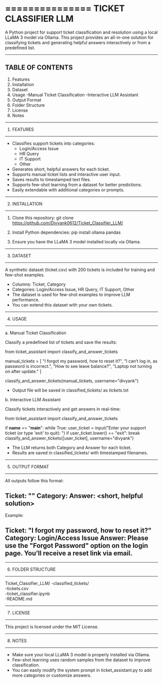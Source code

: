 ===============
TICKET CLASSIFIER LLM
===============
A Python project for support ticket classification and resolution using a local LLaMA 3 model via Ollama.
This project provides an all-in-one solution for classifying tickets and generating helpful answers interactively or from a predefined list.

------------------------------
TABLE OF CONTENTS
------------------------------
1. Features
2. Installation
3. Dataset
4. Usage
   -Manual Ticket Classification
   -Interactive LLM Assistant
5. Output Format
6. Folder Structure
7. License
8. Notes

------------------------------
1. FEATURES
------------------------------
- Classifies support tickets into categories:
  - Login/Access Issue
  - HR Query
  - IT Support
  - Other
- Generates short, helpful answers for each ticket.
- Supports manual ticket lists and interactive user input.
- Saves results to timestamped text files.
- Supports few-shot learning from a dataset for better predictions.
- Easily extendable with additional categories or prompts.

------------------------------
2. INSTALLATION
------------------------------
1. Clone this repository:
   git clone https://github.com/Divyank0612/Ticket_Classifier_LLM/

2. Install Python dependencies:
   pip install ollama pandas

3. Ensure you have the LLaMA 3 model installed locally via Ollama.

------------------------------
3. DATASET
------------------------------
A synthetic dataset (ticket.csv) with 200 tickets is included for training and few-shot examples.

- Columns: Ticket, Category
- Categories: Login/Access Issue, HR Query, IT Support, Other
- The dataset is used for few-shot examples to improve LLM performance.
- You can extend this dataset with your own tickets.

------------------------------
4. USAGE
------------------------------

a. Manual Ticket Classification

Classify a predefined list of tickets and save the results:

from ticket_assistant import classify_and_answer_tickets

manual_tickets = [
    "I forgot my password, how to reset it?",
    "I can’t log in, as password is incorrect.",
    "How to see leave balance?",
    "Laptop not turning on after update."
]

classify_and_answer_tickets(manual_tickets, username="divyank")

- Output file will be saved in classified_tickets/ as <username>_tickets_<timestamp>.txt

b. Interactive LLM Assistant

Classify tickets interactively and get answers in real-time:

from ticket_assistant import classify_and_answer_tickets

if __name__ == "__main__":
    while True:
        user_ticket = input("Enter your support ticket (or type 'exit' to quit): ")
        if user_ticket.lower() == "exit":
            break
        classify_and_answer_tickets([user_ticket], username="divyank")

- The LLM returns both Category and Answer for each ticket.
- Results are saved in classified_tickets/ with timestamped filenames.

------------------------------
5. OUTPUT FORMAT
------------------------------

All outputs follow this format:

Ticket: "<ticket text>"
Category: <predicted category>
Answer: <short, helpful solution>
---

Example:

Ticket: "I forgot my password, how to reset it?"
Category: Login/Access Issue
Answer: Please use the "Forgot Password" option on the login page. You’ll receive a reset link via email.
---

------------------------------
6. FOLDER STRUCTURE
------------------------------

Ticket_Classifier_LLM/
-classified_tickets/         
-tickets.csv  
-ticket_classifier.ipynb          
-README.md                   

------------------------------
7. LICENSE
------------------------------

This project is licensed under the MIT License.

------------------------------
8. NOTES
------------------------------

- Make sure your local LLaMA 3 model is properly installed via Ollama.
- Few-shot learning uses random samples from the dataset to improve classification.
- You can easily modify the system prompt in ticket_assistant.py to add more categories or customize answers.
